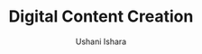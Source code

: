---
is_programmatic_layout_5: true
draft: false
title: Digital Content Creation
snippet: Digital Content Creation
image:
  src: /images/pseo/best-work-management-tools-for-digital-content-creation.jpg
  alt: digital content creation, task management, resource management, productivity
publishDate: 2024-11-29
category: ""
author: Ushani Ishara
tags:
  - digitalcontentcreation
  - Tips
  - Open-Source
  - Team
content_01: |
    The digital content creation industry is dynamic and ever-evolving, with creators needing to produce high-quality content across various platforms while adapting to changing trends and audience preferences. Effective task management tools are vital for success in this industry, as they help streamline workflows, enhance collaboration among teams, and ensure timely delivery of content, ultimately maximizing engagement and impact.',
content_02: |
    Worklenz helps content creators organize projects, streamline workflows, and track deadlines effectively.
description: Discover the best work management tools for digital content creation including WorkLenz, designed for your specific needs.
related: [best-work-management-tools-for-advertising, best-work-management-tools-for-social-media-management, best-work-management-tools-for-media-production, best-work-management-tools-for-publishing]
---